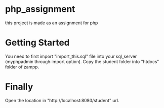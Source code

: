 # php_assignment
this project is made as an assignment for php

# Getting Started
 You need to first import "import_this.sql" file into your sql_server (myphpadmin through import option).
 Copy the student folder into "htdocs" folder of zampp.
 
# Finally
 Open the location in "http://localhost:8080/student" url.
